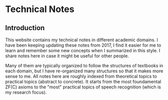 # Technical Notes

## Introduction

This website contains my technical notes in different academic domains. I have been keeping updating these notes from 2017,  I find it easier for me to learn and remember some new concepts when I summarized in this style. I share notes here in case it might be useful for other people.

Many of them are typically organized to follow the structures of textbooks in each domain, but I have re-organized many structures so that it makes more sense to me. All notes here are roughly indexed from theoretical topics to practical topics (abstract to concrete). It starts from the most foundamental ZF(C) axioms to the "most" practical topics of speech recognition (which is my research focus).